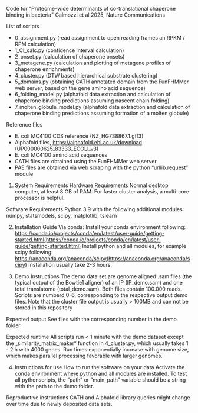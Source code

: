 Code for "Proteome-wide determinants of co-translational chaperone binding in bacteria" Galmozzi et al 2025, Nature Communications

List of scripts
* 0_assignment.py (read assignment to open reading frames an RPKM / RPM calculation)
* 1_CI_calc.py (confidence interval calculation)
* 2_onset.py (calculation of chaperone onsets)
* 3_metagene.py (calculation and plotting of metagene profiles of chaperone enrichments)
* 4_cluster.py (DTW based hierarchical substrate clustering)
* 5_domains.py (obtaining CATH annotated domain from the FunFHMMer web server, based on the gene amino acid sequence)
* 6_folding_model.py (alphafold data extraction and calculation of chaperone binding predictions assuming nascent chain folding)
* 7_molten_globule_model.py (alphafold data extraction and calculation of chaperone binding predictions assuming formation of a molten globule)

Reference files
* E. coli MC4100 CDS reference (NZ_HG738867.1.gff3)
* Alphafold files, https://alphafold.ebi.ac.uk/download (UP000000625_83333_ECOLI_v3)
* E. coli MC4100 amino acid sequences
* CATH files are obtained using the FunFHMMer web server
* PAE files are obtained via web scraping with the python “urllib.request” module

1. System Requirements
Hardware Requirements
Normal desktop computer, at least 8 GB of RAM. For faster cluster analysis, a multi-core processor is helpful.

Software Requirements
Python 3.9 with the following additional modules: numpy, statsmodels, scipy, matplotlib, tslearn

2. Installation Guide
Via conda:
Install your conda environment following: https://conda.io/projects/conda/en/latest/user-guide/getting-started.html(https://conda.io/projects/conda/en/latest/user-guide/getting-started.html)
Install python and all modules, for example scipy following: https://anaconda.org/anaconda/scipy(https://anaconda.org/anaconda/scipy)
Installation usually take 2-3 hours. 

3. Demo
Instructions
The demo data set are genome aligned .sam files (the typical output of the Bowtie1 aligner) of an IP (IP_demo.sam) and one total translatome (total_demo.sam). Both files contain 100.000 reads. Scripts are numberd 0-6, corresponding to the respective output demo files. Note that the cluster file output is usually > 100MB and can not be stored in this repository

Expected output
See files with the corresponding number in the demo folder

Expected runtime
All scripts run < 1 minute with the demo dataset except the „similarity_matrix_maker“ function in 4_cluster.py, which usually takes 1 - 2 h with 4000 genes. Run times exponentially increase with genome size, which makes parallel processing favorable with larger genomes. 

4. Instructions for use
How to run the software on your data
Activate the conda environment where python and all modules are installed. To test all pythonscripts, the “path” or “main_path” variable should be a string with the path to the demo folder.

Reproductive instructions
CATH and Alphafold library queries might change over time due to newly deposited data sets. 

